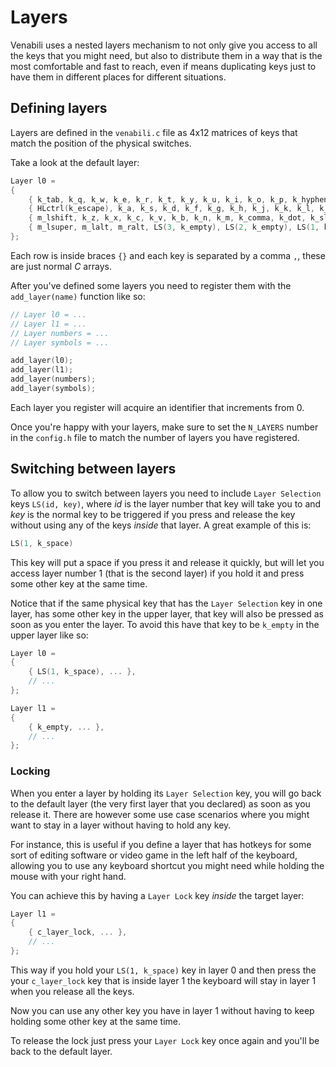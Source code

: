 # Layers

Venabili uses a nested layers mechanism to not only give you access to all the
keys that you might need, but also to distribute them in a way that is the most
comfortable and fast to reach, even if means duplicating keys just to have them
in different places for different situations.


## Defining layers

Layers are defined in the `venabili.c` file as 4x12 matrices of keys that match
the position of the physical switches.

Take a look at the default layer:

```c
Layer l0 =
{
    { k_tab, k_q, k_w, k_e, k_r, k_t, k_y, k_u, k_i, k_o, k_p, k_hyphen},
    { HLctrl(k_escape), k_a, k_s, k_d, k_f, k_g, k_h, k_j, k_k, k_l, k_semicolon, HRctrl(k_enter)},
    { m_lshift, k_z, k_x, k_c, k_v, k_b, k_n, k_m, k_comma, k_dot, k_slash, m_rshift},
    { m_lsuper, m_lalt, m_ralt, LS(3, k_empty), LS(2, k_empty), LS(1, k_space), k_space, LS(2, k_empty), LS(4, k_empty), m_ralt, m_lalt, m_rsuper},
};
```

Each row is inside braces `{}` and each key is separated by a comma `,`, these
are just normal *C* arrays.

After you've defined some layers you need to register them with the
`add_layer(name)` function like so:

```c
// Layer l0 = ...
// Layer l1 = ...
// Layer numbers = ...
// Layer symbols = ...

add_layer(l0);
add_layer(l1);
add_layer(numbers);
add_layer(symbols);
```

Each layer you register will acquire an identifier that increments from 0.

Once you're happy with your layers, make sure to set the `N_LAYERS` number in
the `config.h` file to match the number of layers you have registered.


## Switching between layers

To allow you to switch between layers you need to include `Layer Selection` keys
`LS(id, key)`, where *id* is the layer number that key will take you to and
*key* is the normal key to be triggered if you press and release the key without
using any of the keys *inside* that layer. A great example of this is:

```c
LS(1, k_space)
```

This key will put a space if you press it and release it quickly, but will let
you access layer number 1 (that is the second layer) if you hold it and press
some other key at the same time.

Notice that if the same physical key that has the `Layer Selection` key in one
layer, has some other key in the upper layer, that key will also be pressed as
soon as you enter the layer. To avoid this have that key to be `k_empty` in the
upper layer like so:

```c
Layer l0 =
{
    { LS(1, k_space), ... },
    // ...
};

Layer l1 =
{
    { k_empty, ... },
    // ...
};
```

### Locking

When you enter a layer by holding its `Layer Selection` key, you will go back to
the default layer (the very first layer that you declared) as soon as you
release it. There are however some use case scenarios where you might want to
stay in a layer without having to hold any key.

For instance, this is useful if you define a layer that has hotkeys for some
sort of editing software or video game in the left half  of the keyboard,
allowing you to use any keyboard shortcut you might need while holding the mouse
with your right hand.

You can achieve this by having a `Layer Lock` key *inside* the target layer:

```c
Layer l1 =
{
    { c_layer_lock, ... },
    // ...
};
```

This way if you hold your `LS(1, k_space)` key in layer 0 and then press the
your `c_layer_lock` key that is inside layer 1 the keyboard will stay in layer 1
when you release all the keys.

Now you can use any other key you have in layer 1 without having to keep holding
some other key at the same time.

To release the lock just press your `Layer Lock` key once again and you'll be
back to the default layer.
